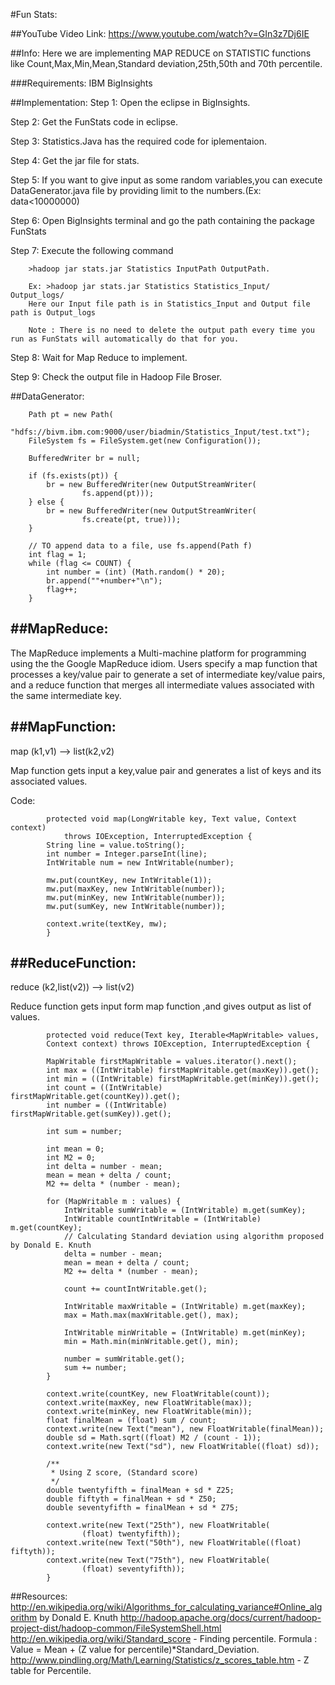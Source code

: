 #Fun Stats:

##YouTube Video Link:
https://www.youtube.com/watch?v=GIn3z7Dj6IE

##Info:
Here we are implementing MAP REDUCE on STATISTIC functions like Count,Max,Min,Mean,Standard deviation,25th,50th and 70th percentile.

###Requirements:
IBM BigInsights

##Implementation:
Step 1: Open the eclipse in BigInsights.

Step 2: Get the FunStats code in eclipse.

Step 3: Statistics.Java has the required code for iplementaion.

Step 4: Get the jar file for stats.

Step 5: If you want to give input as some random variables,you can execute DataGenerator.java file by providing limit to the numbers.(Ex: data<10000000)

Step 6: Open BigInsights terminal and go the path containing the package FunStats

Step 7: Execute the following command

        >hadoop jar stats.jar Statistics InputPath OutputPath.

        Ex: >hadoop jar stats.jar Statistics Statistics_Input/ Output_logs/
        Here our Input file path is in Statistics_Input and Output file path is Output_logs

        Note : There is no need to delete the output path every time you run as FunStats will automatically do that for you.

Step 8: Wait for Map Reduce to implement.

Step 9: Check the output file in Hadoop File Broser.


##DataGenerator:

        Path pt = new Path(
		"hdfs://bivm.ibm.com:9000/user/biadmin/Statistics_Input/test.txt");
		FileSystem fs = FileSystem.get(new Configuration());

		BufferedWriter br = null;
		
		if (fs.exists(pt)) {
			br = new BufferedWriter(new OutputStreamWriter(
					fs.append(pt)));
		} else {
			br = new BufferedWriter(new OutputStreamWriter(
					fs.create(pt, true)));
		}
		
		// TO append data to a file, use fs.append(Path f)
		int flag = 1;
		while (flag <= COUNT) {
			int number = (int) (Math.random() * 20);
			br.append(""+number+"\n");
			flag++;
		}

##MapReduce:
-
The MapReduce implements a Multi-machine platform for programming using the the Google MapReduce idiom. Users specify a map function that processes a key/value pair to generate a set of intermediate key/value pairs, and a reduce function that merges all intermediate values associated with the same intermediate key.


##MapFunction:
-
map (k1,v1) --> list(k2,v2)

Map function gets input a key,value pair and generates a list of keys and its associated values.

Code:

            protected void map(LongWritable key, Text value, Context context)
				throws IOException, InterruptedException {
			String line = value.toString();
			int number = Integer.parseInt(line);
			IntWritable num = new IntWritable(number);

			mw.put(countKey, new IntWritable(1));
			mw.put(maxKey, new IntWritable(number));
			mw.put(minKey, new IntWritable(number));
			mw.put(sumKey, new IntWritable(number));

			context.write(textKey, mw);
		    }        

##ReduceFunction:
-
reduce (k2,list(v2)) --> list(v2)

Reduce function gets input form map function ,and gives output as list of values.

       		protected void reduce(Text key, Iterable<MapWritable> values,
			Context context) throws IOException, InterruptedException {

			MapWritable firstMapWritable = values.iterator().next();
			int max = ((IntWritable) firstMapWritable.get(maxKey)).get();
			int min = ((IntWritable) firstMapWritable.get(minKey)).get();
			int count = ((IntWritable) firstMapWritable.get(countKey)).get();
			int number = ((IntWritable) firstMapWritable.get(sumKey)).get();

			int sum = number;

			int mean = 0;
			int M2 = 0;
			int delta = number - mean;
			mean = mean + delta / count;
			M2 += delta * (number - mean);

			for (MapWritable m : values) {
				IntWritable sumWritable = (IntWritable) m.get(sumKey);
				IntWritable countIntWritable = (IntWritable) m.get(countKey);
				// Calculating Standard deviation using algorithm proposed by Donald E. Knuth
				delta = number - mean;
				mean = mean + delta / count;
				M2 += delta * (number - mean);

				count += countIntWritable.get();

				IntWritable maxWritable = (IntWritable) m.get(maxKey);
				max = Math.max(maxWritable.get(), max);

				IntWritable minWritable = (IntWritable) m.get(minKey);
				min = Math.min(minWritable.get(), min);

				number = sumWritable.get();
				sum += number;
			}

			context.write(countKey, new FloatWritable(count));
			context.write(maxKey, new FloatWritable(max));
			context.write(minKey, new FloatWritable(min));
			float finalMean = (float) sum / count;
			context.write(new Text("mean"), new FloatWritable(finalMean));
			double sd = Math.sqrt((float) M2 / (count - 1));
			context.write(new Text("sd"), new FloatWritable((float) sd));

			/**
			 * Using Z score, (Standard score)
			 */
			double twentyfifth = finalMean + sd * Z25;
			double fiftyth = finalMean + sd * Z50;
			double seventyfifth = finalMean + sd * Z75;

			context.write(new Text("25th"), new FloatWritable(
					(float) twentyfifth));
			context.write(new Text("50th"), new FloatWritable((float) fiftyth));
			context.write(new Text("75th"), new FloatWritable(
					(float) seventyfifth));
	    	}


            
##Resources:
http://en.wikipedia.org/wiki/Algorithms_for_calculating_variance#Online_algorithm by Donald E. Knuth
http://hadoop.apache.org/docs/current/hadoop-project-dist/hadoop-common/FileSystemShell.html
http://en.wikipedia.org/wiki/Standard_score   - Finding percentile.
	Formula : Value = Mean + (Z value for percentile)*Standard_Deviation.
http://www.pindling.org/Math/Learning/Statistics/z_scores_table.htm    - Z table for Percentile.
